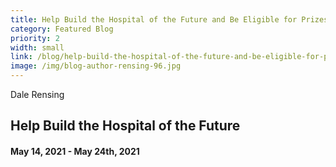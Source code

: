 ```yaml
---
title: Help Build the Hospital of the Future and Be Eligible for Prizes!
category: Featured Blog
priority: 2
width: small
link: /blog/help-build-the-hospital-of-the-future-and-be-eligible-for-prizes/
image: /img/blog-author-rensing-96.jpg
---
```

Dale Rensing

## Help Build the Hospital of the Future

#### May 14, 2021 - May 24th, 2021